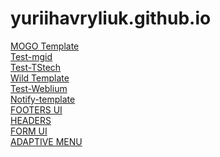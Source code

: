 # yuriihavryliuk.github.io
<a href="https://mateacademy-fe-july.github.io/mogo-nov-team-1/src/">MOGO Template<a/><br>
<a href="https://yuriihavryliuk.github.io/test-mgid/docs">Test-mgid</a><br>
  <a href="https://yuriihavryliuk.github.io/test-TStech/docs/">Test-TStech</a><br>
<a href="https://yuriihavryliuk.github.io/wild_template/src/">Wild Template<a/><br>
  <a href="https://yuriihavryliuk.github.io/shedule/docs">Test-Weblium</a><br>
  <a href="https://yuriihavryliuk.github.io/notify-template/src/">Notify-template</a><br>
<a href="https://yuriihavryliuk.github.io/footers/dist">FOOTERS UI</a><br>
<a href="https://yuriihavryliuk.github.io/headers-nov-team/docs">HEADERS</a><br>
<a href="https://yuriihavryliuk.github.io/form_ui/dist/">FORM UI</a><br>
<a href="https://yuriihavryliuk.github.io/adaptive-menu/">ADAPTIVE MENU<a/>





